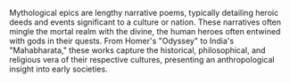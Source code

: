 
Mythological epics are lengthy narrative poems, typically detailing heroic deeds and events significant to a culture or nation. These narratives often mingle the mortal realm with the divine, the human heroes often entwined with gods in their quests. From Homer's "Odyssey" to India's "Mahabharata," these works capture the historical, philosophical, and religious vera of their respective cultures, presenting an anthropological insight into early societies.

